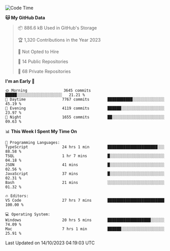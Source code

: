 <!--START_SECTION:waka-->
![Code Time](http://img.shields.io/badge/Code%20Time-4%2C732%20hrs%2044%20mins-blue)

**🐱 My GitHub Data** 

> 📦 886.6 kB Used in GitHub's Storage 
 > 
> 🏆 1,320 Contributions in the Year 2023
 > 
> 🚫 Not Opted to Hire
 > 
> 📜 14 Public Repositories 
 > 
> 🔑 68 Private Repositories 
 > 
**I'm an Early 🐤** 

```text
🌞 Morning                3645 commits        █████░░░░░░░░░░░░░░░░░░░░   21.21 % 
🌆 Daytime                7767 commits        ███████████░░░░░░░░░░░░░░   45.19 % 
🌃 Evening                4119 commits        ██████░░░░░░░░░░░░░░░░░░░   23.97 % 
🌙 Night                  1655 commits        ██░░░░░░░░░░░░░░░░░░░░░░░   09.63 % 
```


📊 **This Week I Spent My Time On** 

```text
💬 Programming Languages: 
TypeScript               24 hrs 1 min        ██████████████████████░░░   88.58 % 
TSQL                     1 hr 7 mins         █░░░░░░░░░░░░░░░░░░░░░░░░   04.18 % 
JSON                     41 mins             █░░░░░░░░░░░░░░░░░░░░░░░░   02.56 % 
JavaScript               37 mins             █░░░░░░░░░░░░░░░░░░░░░░░░   02.31 % 
Bash                     21 mins             ░░░░░░░░░░░░░░░░░░░░░░░░░   01.32 % 

🔥 Editors: 
VS Code                  27 hrs 7 mins       █████████████████████████   100.00 % 

💻 Operating System: 
Windows                  20 hrs 5 mins       ███████████████████░░░░░░   74.09 % 
Mac                      7 hrs 1 min         ██████░░░░░░░░░░░░░░░░░░░   25.91 % 
```


 Last Updated on 14/10/2023 04:19:03 UTC
<!--END_SECTION:waka-->

